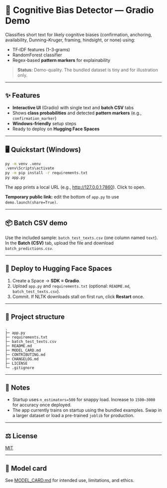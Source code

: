 
# 🧠 Cognitive Bias Detector — Gradio Demo

Classifies short text for likely cognitive biases (confirmation, anchoring, availability, Dunning–Kruger, framing, hindsight, or none) using:
- TF‑IDF features (1–3‑grams)
- RandomForest classifier
- Regex-based **pattern markers** for explainability

> **Status:** Demo-quality. The bundled dataset is tiny and for illustration only.

---

## ✨ Features
- **Interactive UI** (Gradio) with single text and **batch CSV** tabs
- Shows **class probabilities** and detected **pattern markers** (e.g., `confirmation_marker`)
- **Windows-friendly** setup steps
- Ready to deploy on **Hugging Face Spaces**

---

## 🖥️ Quickstart (Windows)

```cmd
py -m venv .venv
.venv\Scripts\activate
py -m pip install -r requirements.txt
py app.py
```
The app prints a local URL (e.g., http://127.0.0.1:7860). Click to open.

**Temporary public link:** edit the bottom of `app.py` to use `demo.launch(share=True)`.

---

## 📦 Batch CSV demo
Use the included sample: `batch_test_texts.csv` (one column named `text`).  
In the **Batch (CSV)** tab, upload the file and download `batch_predictions.csv`.

---

## 🚀 Deploy to Hugging Face Spaces
1. Create a Space → **SDK = Gradio**.
2. Upload `app.py` and `requirements.txt` (optional: `README.md`, `batch_test_texts.csv`).
3. Commit. If NLTK downloads stall on first run, click **Restart** once.

---

## 🧩 Project structure
```
.
├─ app.py
├─ requirements.txt
├─ batch_test_texts.csv
├─ README.md
├─ MODEL_CARD.md
├─ CONTRIBUTING.md
├─ CHANGELOG.md
├─ LICENSE
└─ .gitignore
```

---

## 🧪 Notes
- Startup uses `n_estimators=500` for snappy load. Increase to `1500–3000` for accuracy once deployed.
- The app currently trains on startup using the bundled examples. Swap in a larger dataset or load a pre-trained `joblib` for production.

---

## ⚖️ License
[MIT](./LICENSE)

---

## 📄 Model card
See [MODEL_CARD.md](./MODEL_CARD.md) for intended use, limitations, and ethics.
